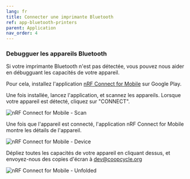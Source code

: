 ```yaml
---
lang: fr
title: Connecter une imprimante Bluetooth
ref: app-bluetooth-printers
parent: Application
nav_order: 4
---
```


### Debugguer les appareils Bluetooth

Si votre imprimante Bluetooth n'est pas détectée, vous pouvez nous aider en débugguant les capacités de votre appareil.

Pour cela, installez l'application [nRF Connect for Mobile](https://play.google.com/store/apps/details?id=no.nordicsemi.android.mcp) sur Google Play.

Une fois installée, lancez l'application, et scannez les appareils.
Lorsque votre appareil est détecté, cliquez sur "CONNECT".

![nRF Connect for Mobile - Scan](/assets/images/nrf_connect_scan.png)

Une fois que l'appareil est connecté, l'application nRF Connect for Mobile montre les détails de l'appareil.

![nRF Connect for Mobile - Device](/assets/images/nrf_connect_device.png)

Dépliez toutes les capacités de votre appareil en cliquant dessus, et envoyez-nous des copies d'écran à [dev@coopcycle.org](mailto:dev@coopcycle.org)

![nRF Connect for Mobile - Unfolded](/assets/images/nrf_connect_device_unfolded.png)
